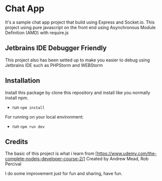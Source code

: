 # Chat App
It's a sample chat app project that build using Express and Socket.io.
This project using pure javascript on the front end using Asynchronous Module Definition (AMD) with require.js

## Jetbrains IDE Debugger Friendly
This project also has been setted up to make you easier to debug using Jetbrains IDE such as  PHPStorm and WEBStorm 

## Installation
Install this package by clone this repository and install like you normally install npm.
- run `npm install`

For running on your local environment:
- run `npm run dev`

## Credits
The basic of this project is what i learn from
[https://www.udemy.com/the-complete-nodejs-developer-course-2/]
Created by Andrew Mead, Rob Percival 

I do some improvement just for fun and sharing, have fun.
